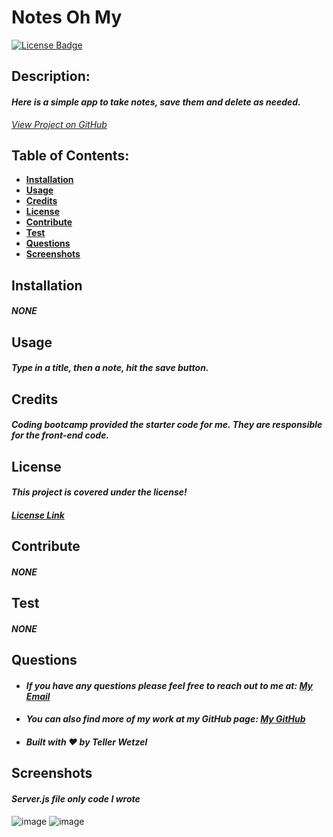 # Notes Oh My

  [![License Badge](https://img.shields.io/badge/license--blue.svg)](#license)

  ## Description:
  #### *Here is a simple app to take notes, save them and delete as needed.*
  *[View Project on GitHub](https://github.com/teller35/notes-oh-my)*

  ## Table of Contents:
  * [**Installation**](#installation)
  * [**Usage**](#usage)
  * [**Credits**](#credits)
  * [**License**](#license)
  * [**Contribute**](#contribute)
  * [**Test**](#test)
  * [**Questions**](#questions)
  * [**Screenshots**](#screenshots)

  ## Installation
  #### *NONE*

  ## Usage
  #### *Type in a title, then a note, hit the save button.*

  ## Credits
  
  #### *Coding bootcamp provided the starter code for me. They are responsible for the front-end code.*
  

  ## License
  #### *This project is covered under the  license!*
  #### *[License Link](https://choosealicense.com/licenses/)*

  ## Contribute
  #### *NONE*

  ## Test
  #### *NONE*

  ## Questions
  * #### *If you have any questions please feel free to reach out to me at: <a href='mailto:tellerwetzel@yahoo.com'></i>My Email</a>*
  * #### *You can also find more of my work at my GitHub page: [My GitHub](https://github.com/teller35)*
  * #### *Built with ❤️ by Teller Wetzel*

  ## Screenshots
  #### *Server.js file only code I wrote*
![image](https://user-images.githubusercontent.com/79383305/119549185-34764200-bd54-11eb-843b-2f3a84fb75ff.png)
![image](https://user-images.githubusercontent.com/79383305/119549256-45bf4e80-bd54-11eb-9dc7-cb4b7e6087ac.png)